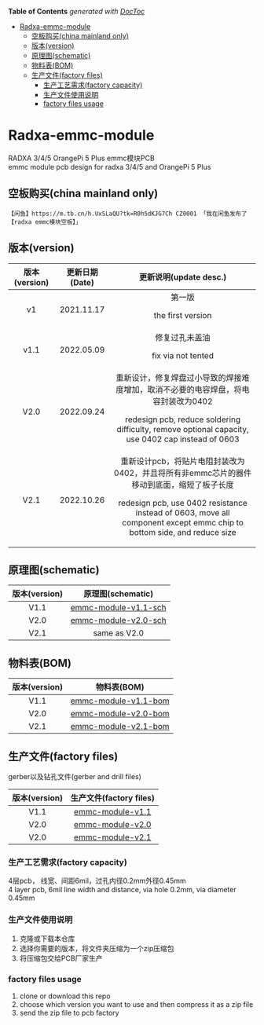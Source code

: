 <!-- START doctoc generated TOC please keep comment here to allow auto update -->
<!-- DON'T EDIT THIS SECTION, INSTEAD RE-RUN doctoc TO UPDATE -->
**Table of Contents**  *generated with [DocToc](https://github.com/thlorenz/doctoc)*

- [Radxa-emmc-module](#radxa-emmc-module)
    - [空板购买(china mainland only)](#%E7%A9%BA%E6%9D%BF%E8%B4%AD%E4%B9%B0china-mainland-only)
    - [版本(version)](#%E7%89%88%E6%9C%ACversion)
    - [原理图(schematic)](#%E5%8E%9F%E7%90%86%E5%9B%BEschematic)
    - [物料表(BOM)](#%E7%89%A9%E6%96%99%E8%A1%A8bom)
    - [生产文件(factory files)](#%E7%94%9F%E4%BA%A7%E6%96%87%E4%BB%B6factory-files)
        - [生产工艺需求(factory capacity)](#%E7%94%9F%E4%BA%A7%E5%B7%A5%E8%89%BA%E9%9C%80%E6%B1%82factory-capacity)
        - [生产文件使用说明](#%E7%94%9F%E4%BA%A7%E6%96%87%E4%BB%B6%E4%BD%BF%E7%94%A8%E8%AF%B4%E6%98%8E)
        - [factory files usage](#factory-files-usage)

<!-- END doctoc generated TOC please keep comment here to allow auto update -->

# Radxa-emmc-module

RADXA 3/4/5 OrangePi 5 Plus emmc模块PCB    
emmc module pcb design for radxa 3/4/5 and OrangePi 5 Plus

## 空板购买(china mainland only)

```text
【闲鱼】https://m.tb.cn/h.UxSLaQU?tk=R0h5dKJG7Ch CZ0001 「我在闲鱼发布了【radxa emmc模块空板】」
```

## 版本(version)

| 版本(version) | 更新日期(Date) |                                                                              更新说明(update desc.)                                                                              |
|:-----------:|:----------:|:----------------------------------------------------------------------------------------------------------------------------------------------------------------------------:|
|     v1      | 2021.11.17 |                                                                           第一版<p>the first version                                                                            |
|    v1.1     | 2022.05.09 |                                                                         修复过孔未盖油<p>fix via not tented                                                                         |
|    V2.0     | 2022.09.24 |               重新设计，修复焊盘过小导致的焊接难度增加，取消不必要的电容焊盘，将电容封装改为0402<p> redesign pcb, reduce soldering difficulty, remove optional capacity, use 0402 cap instead of 0603               |
|    V2.1     | 2022.10.26 | 重新设计pcb，将贴片电阻封装改为0402，并且将所有非emmc芯片的器件移动到底面，缩短了板子长度<p> redesign pcb, use 0402 resistance instead of 0603, move all component except emmc chip to bottom side, and reduce size |

## 原理图(schematic)

| 版本(version) |                   原理图(schematic)                   |
|:-----------:|:--------------------------------------------------:|
|    V1.1     |   [emmc-module-v1.1-sch](./images/sch-v1.1.png)    |
|    V2.0     | [emmc-module-v2.0-sch](./sch/emmc-module-V2.0.pdf) |
|    V2.1     |                    same as V2.0                    |

## 物料表(BOM)

| 版本(version) |                       物料表(BOM)                        |
|:-----------:|:-----------------------------------------------------:|
|    V1.1     | [emmc-module-v1.1-bom](./bom/emmc-module-V1.1-bom.md) |
|    V2.0     | [emmc-module-v2.0-bom](./bom/emmc-module-V2.0-bom.md) |
|    V2.1     | [emmc-module-v2.1-bom](./bom/emmc-module-V2.1-bom.md) |

## 生产文件(factory files)

gerber以及钻孔文件(gerber and drill files)

| 版本(version) |                 生产文件(factory files)                  |
|:-----------:|:----------------------------------------------------:|
|    V1.1     | [emmc-module-v1.1](./factory-files/emmc_module-V1.1) |
|    V2.0     | [emmc-module-v2.0](./factory-files/emmc-module-v2.0) |
|    V2.0     | [emmc-module-v2.1](./factory-files/emmc-module-v2.1) |

### 生产工艺需求(factory capacity)

4层pcb， 线宽、间距6mil，过孔内径0.2mm外径0.45mm  
4 layer pcb, 6mil line width and distance, via hole 0.2mm, via diameter 0.45mm

### 生产文件使用说明

1. 克隆或下载本仓库
2. 选择你需要的版本，将文件夹压缩为一个zip压缩包
3. 将压缩包交给PCB厂家生产

### factory files usage

1. clone or download this repo
2. choose which version you want to use and then compress it as a zip file
3. send the zip file to pcb factory
